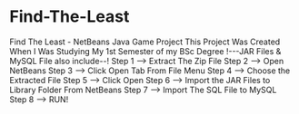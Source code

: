 # Find-The-Least
Find The Least - NetBeans Java Game Project 
This Project Was Created When I Was Studying My 1st Semester of my BSc Degree 
!---JAR Files & MySQL File also include--! 
Step 1 --> Extract The Zip File 
Step 2 --> Open NetBeans 
Step 3 --> Click Open Tab From File Menu 
Step 4 --> Choose the Extracted File 
Step 5 --> Click Open 
Step 6 --> Import the JAR Files to Library Folder From NetBeans 
Step 7 --> Import The SQL File to MySQL 
Step 8 --> RUN!
